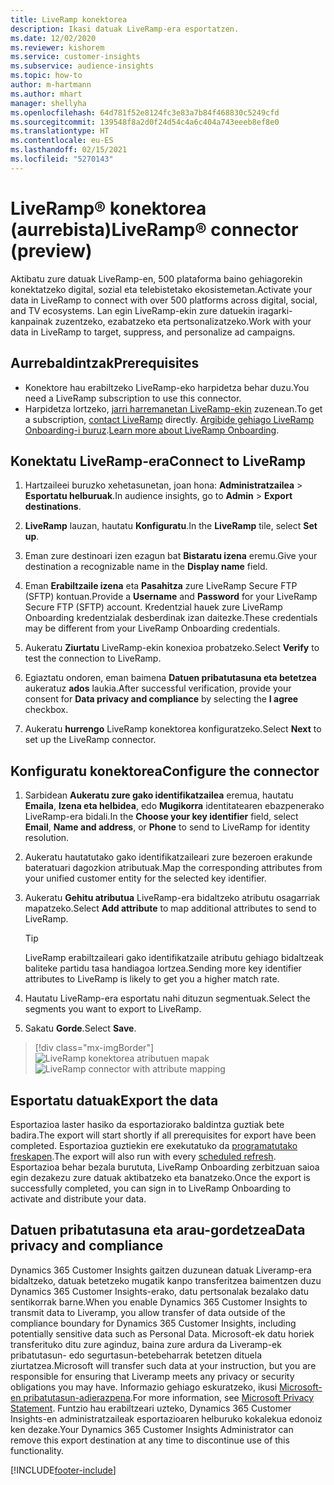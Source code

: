 ```yaml
---
title: LiveRamp konektorea
description: Ikasi datuak LiveRamp-era esportatzen.
ms.date: 12/02/2020
ms.reviewer: kishorem
ms.service: customer-insights
ms.subservice: audience-insights
ms.topic: how-to
author: m-hartmann
ms.author: mhart
manager: shellyha
ms.openlocfilehash: 64d781f52e8124fc3e83a7b84f468830c5249cfd
ms.sourcegitcommit: 139548f8a2d0f24d54c4a6c404a743eeeb8ef8e0
ms.translationtype: HT
ms.contentlocale: eu-ES
ms.lasthandoff: 02/15/2021
ms.locfileid: "5270143"
---
```

# <a name="liverampreg-connector-preview"></a><span data-ttu-id="acfd9-103">LiveRamp&reg; konektorea (aurrebista)</span><span class="sxs-lookup"><span data-stu-id="acfd9-103">LiveRamp&reg; connector (preview)</span></span>

<span data-ttu-id="acfd9-104">Aktibatu zure datuak LiveRamp-en, 500 plataforma baino gehiagorekin konektatzeko digital, sozial eta telebistetako ekosistemetan.</span><span class="sxs-lookup"><span data-stu-id="acfd9-104">Activate your data in LiveRamp to connect with over 500 platforms across digital, social, and TV ecosystems.</span></span> <span data-ttu-id="acfd9-105">Lan egin LiveRamp-ekin zure datuekin iragarki-kanpainak zuzentzeko, ezabatzeko eta pertsonalizatzeko.</span><span class="sxs-lookup"><span data-stu-id="acfd9-105">Work with your data in LiveRamp to target, suppress, and personalize ad campaigns.</span></span>

## <a name="prerequisites"></a><span data-ttu-id="acfd9-106">Aurrebaldintzak</span><span class="sxs-lookup"><span data-stu-id="acfd9-106">Prerequisites</span></span>

- <span data-ttu-id="acfd9-107">Konektore hau erabiltzeko LiveRamp-eko harpidetza behar duzu.</span><span class="sxs-lookup"><span data-stu-id="acfd9-107">You need a LiveRamp subscription to use this connector.</span></span>
- <span data-ttu-id="acfd9-108">Harpidetza lortzeko, [jarri harremanetan LiveRamp-ekin](https://liveramp.com/contact/) zuzenean.</span><span class="sxs-lookup"><span data-stu-id="acfd9-108">To get a subscription, [contact LiveRamp](https://liveramp.com/contact/) directly.</span></span> <span data-ttu-id="acfd9-109">[Argibide gehiago LiveRamp Onboarding-i buruz](https://liveramp.com/our-platform/data-onboarding/).</span><span class="sxs-lookup"><span data-stu-id="acfd9-109">[Learn more about LiveRamp Onboarding](https://liveramp.com/our-platform/data-onboarding/).</span></span>

## <a name="connect-to-liveramp"></a><span data-ttu-id="acfd9-110">Konektatu LiveRamp-era</span><span class="sxs-lookup"><span data-stu-id="acfd9-110">Connect to LiveRamp</span></span>

1. <span data-ttu-id="acfd9-111">Hartzaileei buruzko xehetasunetan, joan hona: **Administratzailea** > **Esportatu helburuak**.</span><span class="sxs-lookup"><span data-stu-id="acfd9-111">In audience insights, go to **Admin** > **Export destinations**.</span></span>

1. <span data-ttu-id="acfd9-112">**LiveRamp** lauzan, hautatu **Konfiguratu**.</span><span class="sxs-lookup"><span data-stu-id="acfd9-112">In the **LiveRamp** tile, select **Set up**.</span></span>

1. <span data-ttu-id="acfd9-113">Eman zure destinoari izen ezagun bat **Bistaratu izena** eremu.</span><span class="sxs-lookup"><span data-stu-id="acfd9-113">Give your destination a recognizable name in the **Display name** field.</span></span>

1. <span data-ttu-id="acfd9-114">Eman **Erabiltzaile izena** eta **Pasahitza** zure LiveRamp Secure FTP (SFTP) kontuan.</span><span class="sxs-lookup"><span data-stu-id="acfd9-114">Provide a **Username** and **Password** for your LiveRamp Secure FTP (SFTP) account.</span></span>
<span data-ttu-id="acfd9-115">Kredentzial hauek zure LiveRamp Onboarding kredentzialak desberdinak izan daitezke.</span><span class="sxs-lookup"><span data-stu-id="acfd9-115">These credentials may be different from your LiveRamp Onboarding credentials.</span></span>

1. <span data-ttu-id="acfd9-116">Aukeratu **Ziurtatu** LiveRamp-ekin konexioa probatzeko.</span><span class="sxs-lookup"><span data-stu-id="acfd9-116">Select **Verify** to test the connection to LiveRamp.</span></span>

1. <span data-ttu-id="acfd9-117">Egiaztatu ondoren, eman baimena **Datuen pribatutasuna eta betetzea** aukeratuz **ados** laukia.</span><span class="sxs-lookup"><span data-stu-id="acfd9-117">After successful verification, provide your consent for **Data privacy and compliance** by selecting the **I agree** checkbox.</span></span>

1. <span data-ttu-id="acfd9-118">Aukeratu **hurrengo** LiveRamp konektorea konfiguratzeko.</span><span class="sxs-lookup"><span data-stu-id="acfd9-118">Select **Next** to set up the LiveRamp connector.</span></span>

## <a name="configure-the-connector"></a><span data-ttu-id="acfd9-119">Konfiguratu konektorea</span><span class="sxs-lookup"><span data-stu-id="acfd9-119">Configure the connector</span></span>

1. <span data-ttu-id="acfd9-120">Sarbidean **Aukeratu zure gako identifikatzailea** eremua, hautatu **Emaila**, **Izena eta helbidea**, edo **Mugikorra** identitatearen ebazpenerako LiveRamp-era bidali.</span><span class="sxs-lookup"><span data-stu-id="acfd9-120">In the **Choose your key identifier** field, select **Email**,  **Name and address**, or **Phone** to send to LiveRamp for identity resolution.</span></span>

1. <span data-ttu-id="acfd9-121">Aukeratu hautatutako gako identifikatzaileari zure bezeroen erakunde bateratuari dagozkion atributuak.</span><span class="sxs-lookup"><span data-stu-id="acfd9-121">Map the corresponding attributes from your unified customer entity for the selected key identifier.</span></span>

1. <span data-ttu-id="acfd9-122">Aukeratu **Gehitu atributua** LiveRamp-era bidaltzeko atributu osagarriak mapatzeko.</span><span class="sxs-lookup"><span data-stu-id="acfd9-122">Select **Add attribute** to map additional attributes to send to LiveRamp.</span></span>

   > [!TIP]
   > <span data-ttu-id="acfd9-123">LiveRamp erabiltzaileari gako identifikatzaile atributu gehiago bidaltzeak baliteke partidu tasa handiagoa lortzea.</span><span class="sxs-lookup"><span data-stu-id="acfd9-123">Sending more key identifier attributes to LiveRamp is likely to get you a higher match rate.</span></span>

1. <span data-ttu-id="acfd9-124">Hautatu LiveRamp-era esportatu nahi dituzun segmentuak.</span><span class="sxs-lookup"><span data-stu-id="acfd9-124">Select the segments you want to export to LiveRamp.</span></span>

1. <span data-ttu-id="acfd9-125">Sakatu **Gorde**.</span><span class="sxs-lookup"><span data-stu-id="acfd9-125">Select **Save**.</span></span>

> [!div class="mx-imgBorder"]
> <span data-ttu-id="acfd9-126">![LiveRamp konektorea atributuen mapak](media/export-liveramp-segments.png "LiveRamp konektorea atributuen mapak")</span><span class="sxs-lookup"><span data-stu-id="acfd9-126">![LiveRamp connector with attribute mapping](media/export-liveramp-segments.png "LiveRamp connector with attribute mapping")</span></span>

## <a name="export-the-data"></a><span data-ttu-id="acfd9-127">Esportatu datuak</span><span class="sxs-lookup"><span data-stu-id="acfd9-127">Export the data</span></span>

<span data-ttu-id="acfd9-128">Esportazioa laster hasiko da esportaziorako baldintza guztiak bete badira.</span><span class="sxs-lookup"><span data-stu-id="acfd9-128">The export will start shortly if all prerequisites for export have been completed.</span></span> <span data-ttu-id="acfd9-129">Esportazioa guztiekin ere exekutatuko da [programatutako freskapen](system.md#schedule-tab).</span><span class="sxs-lookup"><span data-stu-id="acfd9-129">The export will also run with every [scheduled refresh](system.md#schedule-tab).</span></span>
<span data-ttu-id="acfd9-130">Esportazioa behar bezala burututa, LiveRamp Onboarding zerbitzuan saioa egin dezakezu zure datuak aktibatzeko eta banatzeko.</span><span class="sxs-lookup"><span data-stu-id="acfd9-130">Once the export is successfully completed, you can sign in to LiveRamp Onboarding to activate and distribute your data.</span></span>

## <a name="data-privacy-and-compliance"></a><span data-ttu-id="acfd9-131">Datuen pribatutasuna eta arau-gordetzea</span><span class="sxs-lookup"><span data-stu-id="acfd9-131">Data privacy and compliance</span></span>

<span data-ttu-id="acfd9-132">Dynamics 365 Customer Insights gaitzen duzunean datuak Liveramp-era bidaltzeko, datuak betetzeko mugatik kanpo transferitzea baimentzen duzu Dynamics 365 Customer Insights-erako, datu pertsonalak bezalako datu sentikorrak barne.</span><span class="sxs-lookup"><span data-stu-id="acfd9-132">When you enable Dynamics 365 Customer Insights to transmit data to Liveramp, you allow transfer of data outside of the compliance boundary for Dynamics 365 Customer Insights, including potentially sensitive data such as Personal Data.</span></span> <span data-ttu-id="acfd9-133">Microsoft-ek datu horiek transferituko ditu zure aginduz, baina zure ardura da Liveramp-ek pribatutasun- edo segurtasun-betebeharrak betetzen dituela ziurtatzea.</span><span class="sxs-lookup"><span data-stu-id="acfd9-133">Microsoft will transfer such data at your instruction, but you are responsible for ensuring that Liveramp meets any privacy or security obligations you may have.</span></span> <span data-ttu-id="acfd9-134">Informazio gehiago eskuratzeko, ikusi [Microsoft-en pribatutasun-adierazpena](https://go.microsoft.com/fwlink/?linkid=396732).</span><span class="sxs-lookup"><span data-stu-id="acfd9-134">For more information, see [Microsoft Privacy Statement](https://go.microsoft.com/fwlink/?linkid=396732).</span></span>
<span data-ttu-id="acfd9-135">Funtzio hau erabiltzeari uzteko, Dynamics 365 Customer Insights-en administratzaileak esportazioaren helburuko kokalekua edonoiz ken dezake.</span><span class="sxs-lookup"><span data-stu-id="acfd9-135">Your Dynamics 365 Customer Insights Administrator can remove this export destination at any time to discontinue use of this functionality.</span></span>

[!INCLUDE[footer-include](../includes/footer-banner.md)]